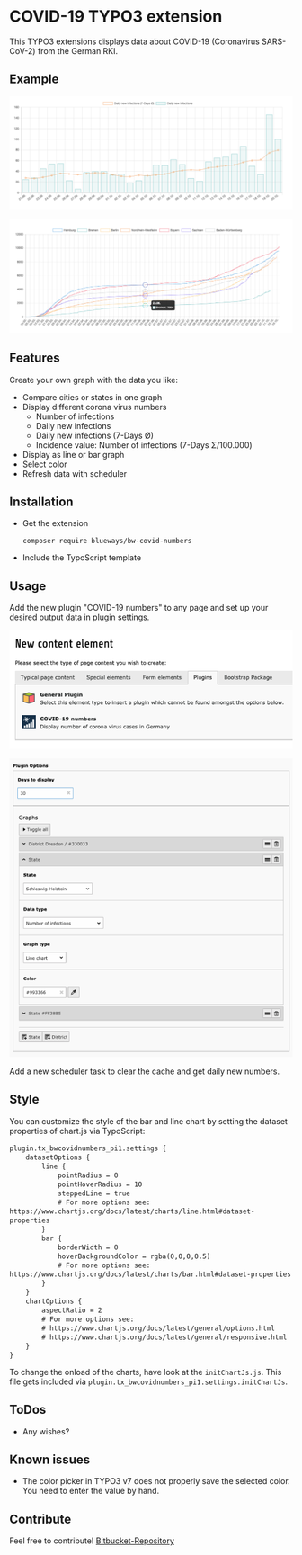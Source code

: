 # COVID-19 TYPO3 extension

This TYPO3 extensions displays data about COVID-19 (Coronavirus SARS-CoV-2) from the German RKI.

## Example

![Example chart](Documentation/Images/example.png)

![Example chart 2](Documentation/Images/example2.png)

## Features

Create your own graph with the data you like:

* Compare cities or states in one graph
* Display different corona virus numbers
    * Number of infections
    * Daily new infections
    * Daily new infections (7-Days Ø)
    * Incidence value: Number of infections (7-Days Σ/100.000)
* Display as line or bar graph
* Select color
* Refresh data with scheduler

## Installation

* Get the extension
    ```
    composer require blueways/bw-covid-numbers
    ```
* Include the TypoScript template

## Usage

Add the new plugin "COVID-19 numbers" to any page and set up your desired output data in plugin settings.

![Add content element](Documentation/Images/contentElement.png)

![Configure plugin settings](Documentation/Images/contentElement2.png)

Add a new scheduler task to clear the cache and get daily new numbers.

## Style

You can customize the style of the bar and line chart by setting the dataset properties of chart.js via TypoScript:

```
plugin.tx_bwcovidnumbers_pi1.settings {
    datasetOptions {
        line {
            pointRadius = 0
            pointHoverRadius = 10
            steppedLine = true
            # For more options see: https://www.chartjs.org/docs/latest/charts/line.html#dataset-properties 
        }
        bar {
            borderWidth = 0
            hoverBackgroundColor = rgba(0,0,0,0.5)
            # For more options see: https://www.chartjs.org/docs/latest/charts/bar.html#dataset-properties
        }
    }
    chartOptions {
        aspectRatio = 2
        # For more options see:
        # https://www.chartjs.org/docs/latest/general/options.html
        # https://www.chartjs.org/docs/latest/general/responsive.html
    }
}
```

To change the onload of the charts, have look at the ```initChartJs.js```. This file gets included via ```plugin.tx_bwcovidnumbers_pi1.settings.initChartJs```.

## ToDos

* Any wishes?

## Known issues

* The color picker in TYPO3 v7 does not properly save the selected color. You need to enter the value by hand.

## Contribute

Feel free to contribute! [Bitbucket-Repository](https://bitbucket.org/blueways/bw_covid_numbers)
